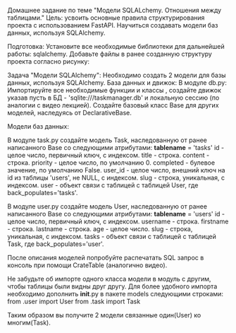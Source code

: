 Домашнее задание по теме "Модели SQLALchemy. Отношения между таблицами."
Цель: усвоить основные правила структурирования проекта с использованием FastAPI. 
      Научиться создавать модели баз данных, используя SQLAlchemy.

Подготовка:
Установите все необходимые библиотеки для дальнейшей работы: sqlalchemy.
Добавьте файлы в ранее созданную структуру проекта согласно рисунку:

Задача "Модели SQLAlchemy":
Необходимо создать 2 модели для базы данных, используя SQLAlchemy.
База данных и движок:
В модуле db.py:
Импортируйте все необходимые функции и классы , создайте движок указав пусть в БД - 'sqlite:///taskmanager.db' и локальную сессию (по аналогии с видео лекцией).
Создайте базовый класс Base для других моделей, наследуясь от DeclarativeBase.

Модели баз данных:

В модуле task.py создайте модель Task, наследованную от ранее написанного Base со следующими атрибутами:
__tablename__ = 'tasks'
id - целое число, первичный ключ, с индексом.
title - строка.
content - строка.
priority - целое число, по умолчанию 0.
completed - булевое значение, по умолчанию False.
user_id - целое число, внешний ключ на id из таблицы 'users', не NULL, с индексом.
slug - строка, уникальная, с индексом.
user - объект связи с таблицей с таблицей User, где back_populates='tasks'.

В модуле user.py создайте модель User, наследованную от ранее написанного Base со следующими атрибутами:
__tablename__ = 'users'
id - целое число, первичный ключ, с индексом.
username - строка.
firstname - строка.
lastname - строка.
age - целое число.
slug - строка, уникальная, с индексом.
tasks - объект связи с таблицей с таблицей Task, где back_populates='user'.

После описания моделей попробуйте распечатать SQL запрос в консоль при помощи CrateTable (аналогично видео).

Не забудьте об импорте одного класса модели в модуль с другим, чтобы таблицы были видны друг другу.
Для более удобного импорта необходимо дополнить __init__.py в пакете models следующими строками:
from .user import User from .task import Task

Таким образом вы получите 2 модели связанные один(User) ко многим(Task).
